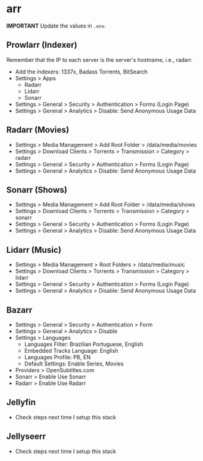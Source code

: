 # arr

**IMPORTANT** Update the values in `.env`.

## Prowlarr (Indexer)

Remember that the IP to each server is the server's hostname, i.e., radarr.

- Add the indexers: 1337x, Badass Torrents, BitSearch
- Settings > Apps
    - Radarr
    - Lidarr
    - Sonarr
- Settings > General > Security > Authentication > Forms (Login Page)
- Settings > General > Analytics > Disable: Send Anonymous Usage Data

## Radarr (Movies)

- Settings > Media Management > Add Root Folder > /data/media/movies
- Settings > Download Clients > Torrents > Transmission > Category > radarr
- Settings > General > Security > Authentication > Forms (Login Page)
- Settings > General > Analytics > Disable: Send Anonymous Usage Data

## Sonarr (Shows)

- Settings > Media Management > Add Root Folder > /data/media/shows
- Settings > Download Clients > Torrents > Transmission > Category > sonarr
- Settings > General > Security > Authentication > Forms (Login Page)
- Settings > General > Analytics > Disable: Send Anonymous Usage Data

## Lidarr (Music)

- Settings > Media Management > Root Folders > /data/media/music
- Settings > Download Clients > Torrents > Transmission > Category > lidarr
- Settings > General > Security > Authentication > Forms (Login Page)
- Settings > General > Analytics > Disable: Send Anonymous Usage Data

## Bazarr

- Settings > General > Security > Authentication > Form
- Settings > General > Analytics > Disable
- Settings > Languages
    - Languages Filter: Brazilian Portuguese, English
    - Embedded Tracks Language: English
    - Languages Profile: PB, EN
    - Default Settings: Enable Series, Movies
- Providers > OpenSubtitles.com
- Sonarr > Enable Use Sonarr
- Radarr > Enable Use Radarr

## Jellyfin

- Check steps next time I setup this stack

## Jellyseerr

- Check steps next time I setup this stack
